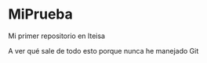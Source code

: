 MiPrueba
========

Mi primer repositorio en Iteisa



A ver qué sale de todo esto porque nunca he manejado Git
